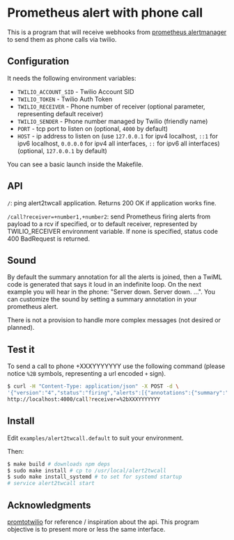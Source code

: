 
[fragments of this README are Copyright (c) 2016 Gaël Gillard, based on MIT License]::

# Prometheus alert with phone call

This is a program that will receive webhooks from
[prometheus alertmanager](https://prometheus.io/)
to send them as phone calls via twilio.

## Configuration

It needs the following environment variables:

- `TWILIO_ACCOUNT_SID` - Twilio Account SID
- `TWILIO_TOKEN` - Twilio Auth Token
- `TWILIO_RECEIVER` - Phone number of receiver (optional parameter, representing
  default receiver)
- `TWILIO_SENDER` - Phone number managed by Twilio (friendly name)
- `PORT` - tcp port to listen on (optional, `4000` by default)
- `HOST` - ip address to listen on (use `127.0.0.1` for ipv4 localhost, `::1` for
  ipv6 localhost, `0.0.0.0` for ipv4 all interfaces, `::` for ipv6 all
  interfaces) (optional, `127.0.0.1` by default)

You can see a basic launch inside the Makefile.

## API

`/`: ping alert2twcall application. Returns 200 OK if application works fine.

`/call?receiver=+number1,+number2`: send Prometheus firing alerts from payload to a rcv if
specified, or to default receiver, represented by TWILIO_RECEIVER environment
variable. If none is specified, status code 400 BadRequest is returned.

## Sound

By default the summary annotation for all the alerts is joined, then a TwiML
code is generated that says it loud in an indefinite loop. On the next
example you will hear in the phone: "Server down. Server down. ...".
You can customize the sound by setting a summary annotation in your prometheus
alert.

There is not a provision to handle more complex messages (not desired or
planned).

## Test it

To send a call to phone +XXXYYYYYYY use the following command (please
notice `%2B` symbols, representing a url encoded `+` sign).


```bash
$ curl -H "Content-Type: application/json" -X POST -d \
'{"version":"4","status":"firing","alerts":[{"annotations":{"summary":"Server down"},"startsAt":"2016-03-19T05:54:01Z"}]}' \
http://localhost:4000/call?receiver=%2bXXXYYYYYYY
```

## Install

Edit `examples/alert2twcall.default` to suit your environment.

Then:

```sh
$ make build # downloads npm deps
$ sudo make install # cp to /usr/local/alert2twcall
$ sudo make install_systemd # to set for systemd startup
# service alert2twcall start
```

## Acknowledgments

[promtotwilio](https://github.com/Swatto/promtotwilio) for reference /
inspiration about the api. This program objective is to present more or less the
same interface.
